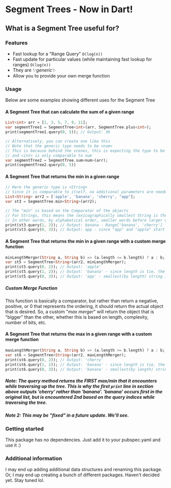<!-- 
This README describes the package. If you publish this package to pub.dev,
this README's contents appear on the landing page for your package.

For information about how to write a good package README, see the guide for
[writing package pages](https://dart.dev/guides/libraries/writing-package-pages). 

For general information about developing packages, see the Dart guide for
[creating packages](https://dart.dev/guides/libraries/create-library-packages)
and the Flutter guide for
[developing packages and plugins](https://flutter.dev/developing-packages). 
-->

# Segment Trees - Now in Dart!

## What is a Segment Tree useful for?

### Features
- Fast lookup for a "Range Query" `O(log(n))`
- Fast update for particular values (while maintaining fast lookup for ranges) `O(log(n))`
- They are ✨*generic*✨
- Allow you to provide your own merge function

### Usage

Below are some examples showing different uses for the Segment Tree

#### A Segment Tree that can calculate the sum of a given range
```dart
List<int> arr = [1, 3, 5, 7, 9, 11];
var segmentTree1 = SegmentTree<int>(arr, SegmentTree.plus<int>);
print(segmentTree1.query(0, 5)); // Output: 36

// Alternatively, you can create one like this
// Note that the generic type needs to be <num>
// This is because behind the scenes, this is expecting the type to be comparable to itself
// and <int> is only comparable to num
var segmentTree2 = SegmentTree.sum<num>(arr);
print(segmentTree2.query(0, 5))
```

#### A Segment Tree that returns the min in a given range
```dart
// Here the generic type is <String>
// Since it is comparable to itself, no additional parameters are needed for creation
List<String> arr2 = ['apple', 'banana', 'cherry', "app"];
var st3 = SegmentTree.min<String>(arr2);

// The "min" is based on the Comparator of the objects
// For Strings, this means the lexicographically smallest String is the min
// In other words, by alphabetical order, smaller words before larger words
print(st3.query(1, 2)); // Output: banana - Range['banana', 'cherry'] 'banana' comes first/is the min when sorted
print(st3.query(0, 3)); // Output: app - since "app" and "apple" start the same, "app" is first because it is smaller in length
```

#### A Segment Tree that returns the min in a given range with a custom merge function
```dart
minLengthMerger(String a, String b) => (a.length <= b.length) ? a : b;
var st5 = SegmentTree<String>(arr2, minLengthMerger);
print(st5.query(0, 2)); // Output: 'apple'
print(st5.query(1, 2)); // Output: 'banana' - since length is tie, the first one wins
print(st5.query(0, 3)); // Output: 'app' - smallest(by length) string is 'app' with 3 letters
```

##### Custom Merge Function
This function is basically a comparator, but rather than return a negative, positive, or 0 that 
represents the ordering, it should return the actual object that is desired. So, a custom "*max merger*"
will return the object that is "bigger" than the other, whether this is based on length, complexity,
number of bits, etc. 

#### A Segment Tree that returns the max in a given range with a custom merge function
```dart
maxLengthMerger(String a, String b) => (a.length >= b.length) ? a : b;
var st6 = SegmentTree<String>(arr2, maxLengthMerger);
print(st6.query(0, 2)); // Output: 'cherry'
print(st6.query(1, 2)); // Output: 'banana' - since length is tie, the first one wins
print(st6.query(0, 3)); // Output: 'banana' - smallest(by length) string is 'app' with 3 letters
```
##### Note: The query method returns the ***FIRST*** max/min that it encounters while traversing up the tree. This is why the first `print` line in section above outputs 'cherry' rather than 'banana'. 'banana' occurs first in the original list, but is encountered 2nd based on the query indices while traversing the tree.
##### Note 2: This may be "*fixed*" in a future update. We'll see. 


### Getting started

This package has no dependencies. Just add it to your pubspec.yaml and use it :)

### Additional information
I may end up adding additional data structures and renaming this package. Or, I may end up creating a bunch of different packages. Haven't decided yet. Stay tuned lol. 
